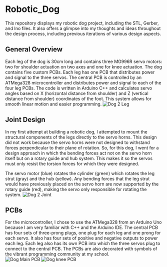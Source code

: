 # Robotic_Dog
This repository displays my robotic dog project, including the STL, Gerber, and Ino files. It also offers a glimpse into my thoughts and ideas throughout the design process, including previous iterations of various design aspects.

## General Overview
Each leg of the dog is 30cm long and contains three MG996R servo motors: two for shoulder actuation on two axes and one for knee actuation. The dog contains five custom PCBs. Each leg has one PCB that distributes power and signal to the three servos. The central PCB is controlled by an ATMega328 microcontroller and distributes power and signal to each of the four leg PCBs. The code is written in Arduino C++ and calculates servo angles based on X (horizontal distance from shoulder) and Z (vertical distance from shoulder) coordinates of the foot. This system allows for smooth linear motion and easier programming.
![Dog 2 Leg](https://github.com/arthchoo3/Robotic_Dog/assets/140445967/3cca1a64-80d2-4610-9812-5a4194ab8efb)

## Joint Design
In my first attempt at building a robotic dog, I attempted to mount the structural components of the legs directly to the servo horns. This design did not work because the servo horns were not designed to withstand forces perpendicular to their plane of rotation. So, for this dog, I went for a design approach in which the bending forces act not on the servo horn itself but on a rotary guide and hub system. This makes it so the servos must only resist the torsion forces for which they were designed.

The servo motor (blue) rotates the cylinder (green) which rotates the leg strut (gray) and the hub (yellow). Any bending forces that the leg strut would have previously placed on the servo horn are now supported by the rotary guide (red), making the servo only responsible for rotating the system.
![Dog 2 Joint](https://github.com/arthchoo3/Robotic_Dog/assets/140445967/d6daaeb5-4d5b-46df-a669-bc10ba195efe)

## PCBs
For the microcontroller, I chose to use the ATMega328 from an Arduino Uno because I am very familiar with C++ and the Arduino IDE. The central PCB has four sets of three-prong plugs, one plug for each leg and one prong for each servo. It also has four sets of positive and negative outputs to power each leg. Each leg also has its own PCB into which the three servos plug to connect to the central PCB.
The PCBs are also decorated with symbols of the vibrant programming community at my school.  
![Dog Main PCB](https://github.com/arthchoo3/Robotic_Dog/assets/140445967/65dabec6-20ab-4b3c-a956-38c645a6b7d3)
![Dog knee PCB](https://github.com/arthchoo3/Robotic_Dog/assets/140445967/9696339b-598c-4e50-865b-fc28dd12991e)
